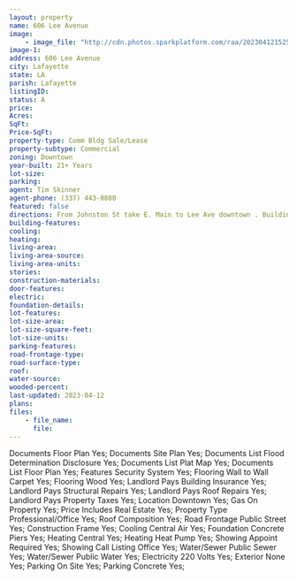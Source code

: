 ```yaml
---
layout: property
name: 606 Lee Avenue 
image:
    - image_file: "http://cdn.photos.sparkplatform.com/raa/20230412152503454635000000.jpg"
image-1:
address: 606 Lee Avenue
city: Lafayette
state: LA
parish: Lafayette
listingID: 
status: A
price: 
Acres: 
SqFt: 
Price-SqFt: 
property-type: Comm Bldg Sale/Lease
property-subtype: Commercial
zoning: Downtown
year-built: 21+ Years
lot-size: 
parking: 
agent: Tim Skinner
agent-phone: (337) 443-0880
featured: false
directions: From Johnston St take E. Main to Lee Ave downtown . Building is on the corner of Lee Ave and E Main St.
building-features: 
cooling: 
heating: 
living-area: 
living-area-source: 
living-area-units: 
stories: 
construction-materials: 
door-features: 
electric: 
foundation-details: 
lot-features: 
lot-size-area: 
lot-size-square-feet: 
lot-size-units: 
parking-features: 
road-frontage-type: 
road-surface-type: 
roof: 
water-source: 
wooded-percent: 
last-updated: 2023-04-12
plans: 
files:
    - file_name:
      file:
---
```

Documents	Floor Plan	Yes;
Documents	Site Plan	Yes;
Documents List	Flood Determination Disclosure	Yes;
Documents List	Plat Map	Yes;
Documents List	Floor Plan	Yes;
Features	Security System	Yes;
Flooring	Wall to Wall Carpet	Yes;
Flooring	Wood	Yes;
Landlord Pays	Building Insurance	Yes;
Landlord Pays	Structural Repairs	Yes;
Landlord Pays	Roof Repairs	Yes;
Landlord Pays	Property Taxes	Yes;
Location	Downtown	Yes;
Gas	On Property	Yes;
Price Includes	Real Estate	Yes;
Property Type	Professional/Office	Yes;
Roof	Composition	Yes;
Road Frontage	Public Street	Yes;
Construction	Frame	Yes;
Cooling	Central Air	Yes;
Foundation	Concrete Piers	Yes;
Heating	Central	Yes;
Heating	Heat Pump	Yes;
Showing	Appoint Required	Yes;
Showing	Call Listing Office	Yes;
Water/Sewer	Public Sewer	Yes;
Water/Sewer	Public Water	Yes;
Electricity	220 Volts	Yes;
Exterior	None	Yes;
Parking	On Site	Yes;
Parking	Concrete	Yes;

